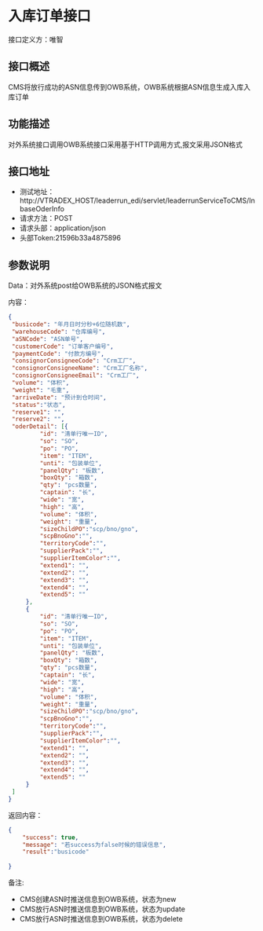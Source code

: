 # 入库订单接口

接口定义方：唯智

## 接口概述

  CMS将放行成功的ASN信息传到OWB系统，OWB系统根据ASN信息生成入库入库订单

## 功能描述

  对外系统接口调用OWB系统接口采用基于HTTP调用方式,报文采用JSON格式
  
## 接口地址  
  
  * 测试地址：http://VTRADEX_HOST/leaderrun_edi/servlet/leaderrunServiceToCMS/InbaseOderInfo  
  * 请求方法：POST
  * 请求头部：application/json
  * 头部Token:21596b33a4875896
  
## 参数说明
  
  Data：对外系统post给OWB系统的JSON格式报文 
  
  内容：
   ```json
{
	"busicode": "年月日时分秒+6位随机数",
	"warehouseCode": "仓库编号",
	"aSNCode": "ASN单号",
	"customerCode": "订单客户编号",
	"paymentCode": "付款方编号",
	"consignorConsigneeCode": "Crm工厂",
	"consignorConsigneeName": "Crm工厂名称",
	"consignorConsigneeEmail": "Crm工厂",
	"volume": "体积",
	"weight": "毛重",
	"arriveDate": "预计到仓时间",
	"status":"状态",
	"reserve1": "",
	"reserve2": "",
	"oderDetail": [{
			"id": "清单行唯一ID",
			"so": "SO",
			"po": "PO",
			"item": "ITEM",
			"unti": "包装单位",
			"panelQty": "板数",
			"boxQty": "箱数",
			"qty": "pcs数量",
			"captain": "长",
			"wide": "宽",
			"high": "高",
			"volume": "体积",
			"weight": "重量",
			"sizeChildPO":"scp/bno/gno",
			"scpBnoGno":"",
			"territoryCode":"",
			"supplierPack":"",
			"supplierItemColor":"",
			"extend1": "",
			"extend2": "",
			"extend3": "",
			"extend4": "",
			"extend5": ""
		},
		{
			"id": "清单行唯一ID",
			"so": "SO",
			"po": "PO",
			"item": "ITEM",
			"unti": "包装单位",
			"panelQty": "板数",
			"boxQty": "箱数",
			"qty": "pcs数量",
			"captain": "长",
			"wide": "宽",
			"high": "高",
			"volume": "体积",
			"weight": "重量",
			"sizeChildPO":"scp/bno/gno",
			"scpBnoGno":"",
			"territoryCode":"",
			"supplierPack":"",
			"supplierItemColor":"",
			"extend1": "",
			"extend2": "",
			"extend3": "",
			"extend4": "",
			"extend5": ""
		}
	]
}
```
      	 
返回内容：

```json
{
    "success": true,
    "message": "若success为false时候的错误信息",
    "result":"busicode"
    
}
```
备注:
 * CMS创建ASN时推送信息到OWB系统，状态为new
 * CMS放行ASN时推送信息到OWB系统，状态为update
 * CMS放行ASN时推送信息到OWB系统，状态为delete
 

